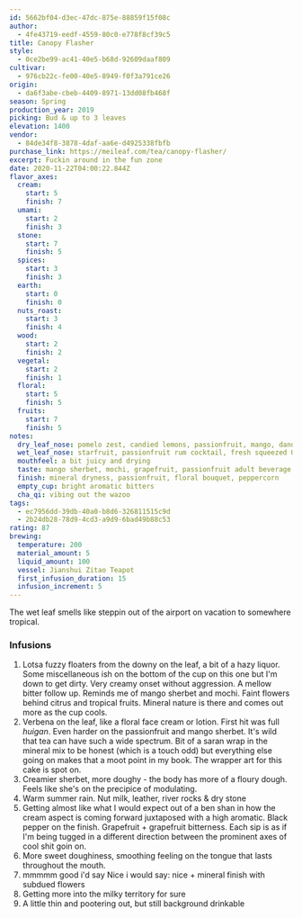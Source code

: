 ```yaml
---
id: 5662bf04-d3ec-47dc-875e-88859f15f08c
author:
  - 4fe43719-eedf-4559-80c0-e778f8cf39c5
title: Canopy Flasher
style:
  - 0ce2be99-ac41-40e5-b68d-92609daaf809
cultivar:
  - 976cb22c-fe00-40e5-8949-f0f3a791ce26
origin:
  - da6f3abe-cbeb-4409-8971-13dd08fb468f
season: Spring
production_year: 2019
picking: Bud & up to 3 leaves
elevation: 1400
vendor:
  - 84de34f8-3878-4daf-aa6e-d4925338fbfb
purchase_link: https://meileaf.com/tea/canopy-flasher/
excerpt: Fuckin around in the fun zone
date: 2020-11-22T04:00:22.844Z
flavor_axes:
  cream:
    start: 5
    finish: 7
  umami:
    start: 2
    finish: 3
  stone:
    start: 7
    finish: 5
  spices:
    start: 3
    finish: 3
  earth:
    start: 0
    finish: 0
  nuts_roast:
    start: 3
    finish: 4
  wood:
    start: 2
    finish: 2
  vegetal:
    start: 2
    finish: 1
  floral:
    start: 5
    finish: 5
  fruits:
    start: 7
    finish: 5
notes:
  dry_leaf_nose: pomelo zest, candied lemons, passionfruit, mango, dandelion
  wet_leaf_nose: starfruit, passionfruit rum cocktail, fresh squeezed OJ
  mouthfeel: a bit juicy and drying
  taste: mango sherbet, mochi, grapefruit, passionfruit adult beverage
  finish: mineral dryness, passionfruit, floral bouquet, peppercorn
  empty_cup: bright aromatic bitters
  cha_qi: vibing out the wazoo
tags:
  - ec7956dd-39db-40a0-b8d6-326811515c9d
  - 2b24db28-78d9-4cd3-a9d9-6bad49b88c53
rating: 87
brewing:
  temperature: 200
  material_amount: 5
  liquid_amount: 100
  vessel: Jianshui Zitao Teapot
  first_infusion_duration: 15
  infusion_increment: 5
---
```


The wet leaf smells like steppin out of the airport on vacation to somewhere tropical.

### Infusions

1. Lotsa fuzzy floaters from the downy on the leaf, a bit of a hazy liquor. Some miscellaneous ish on the bottom of the cup on this one but I'm down to get dirty. Very creamy onset without aggression. A mellow bitter follow up. Reminds me of mango sherbet and mochi. Faint flowers behind citrus and tropical fruits. Mineral nature is there and comes out more as the cup cools.
2. Verbena on the leaf, like a floral face cream or lotion. First hit was full _huigan_. Even harder on the passionfruit and mango sherbet. It's wild that tea can have such a wide spectrum. Bit of a saran wrap in the mineral mix to be honest (which is a touch odd) but everything else going on makes that a moot point in my book. The wrapper art for this cake is spot on.
3. Creamier sherbet, more doughy - the body has more of a floury dough. Feels like she's on the precipice of modulating.
4. Warm summer rain. Nut milk, leather, river rocks & dry stone
5. Getting almost like what I would expect out of a ben shan in how the cream aspect is coming forward juxtaposed with a high aromatic. Black pepper on the finish. Grapefruit + grapefruit bitterness. Each sip is as if I'm being tugged in a different direction between the prominent axes of cool shit goin on.
6. More sweet doughiness, smoothing feeling on the tongue that lasts throughout the mouth.
7. mmmmm good i'd say Nice i would say: nice + mineral finish with subdued flowers
8. Getting more into the milky territory for sure
9. A little thin and pootering out, but still background drinkable
